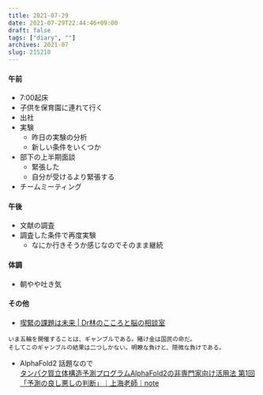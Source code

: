 ```yaml
---
title: 2021-07-29
date: 2021-07-29T22:44:46+09:00
draft: false
tags: ["diary", ""]
archives: 2021-07
slug: 215210
---
```

#### 午前
- 7:00起床
- 子供を保育園に連れて行く
- 出社
- 実験
  - 昨日の実験の分析
  - 新しい条件をいくつか
- 部下の上半期面談
  - 緊張した
  - 自分が受けるより緊張する
- チームミーティング
#### 午後
- 文献の調査
- 調査した条件で再度実験
  - なにか行きそうか感じなのでそのまま継続
#### 体調
- 朝やや吐き気
#### その他
- [喫緊の課題は未来 | Dr林のこころと脳の相談室](http://kokoro.squares.net/?p=10483)
```
いま五輪を開催することは、ギャンブルである。賭け金は国民の命だ。  
そしてこのギャンブルの結果は二つしかない。明瞭な負けと、隠微な負けである。
```
- AlphaFold2 話題なので  
[タンパク質立体構造予測プログラムAlphaFold2の非専門家向け活用法 第1回「予測の良し悪しの判断」｜上海老師｜note](https://note.com/hattorim2/n/nb83996a5ec98)